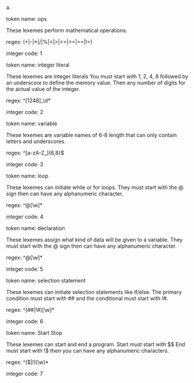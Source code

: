 a.

token name: ops

These lexemes perform mathematical operations. 

regex: (+|-|*|/|%|<|>|<=|>=|==|!=)

integer code: 1

token name: integer literal

These lexemes are integer literals You must start with 1, 2, 4, 8 followed by an underscore to define the memory value. Then any number of digits for the actual value of the integer.  

regex: ^[1248]_\d*

integer code: 2

token name: variable

These lexemes are variable names of 6-8 length that can only contain letters and underscores.

regex: ^[a-zA-Z_]{6,8}$

integer code: 3

token name: loop

These lexemes can initiate while or for loops. They must start with the @ sign then can have any alphanumeric character. 

regex: ^@[\w]*

integer code: 4

token name: declaration

These lexemes assign what kind of data will be given to a variable. They must start with the @ sign then can have any alphanumeric character. 

regex: ^@[\w]*

integer code: 5

token name: selection statement

These lexemes can initiate selection statements like if/else. The primary condition must start with ## and the conditional must start with !#. 

regex: ^(##|!#)[\w]*

integer code: 6

token name: Start Stop 

These lexemes can start and end a program. Start must start with $$ End must start with !$ then you can have any alphanumeric characters. 

regex: ^($$|!$)[\w]*

integer code: 7





